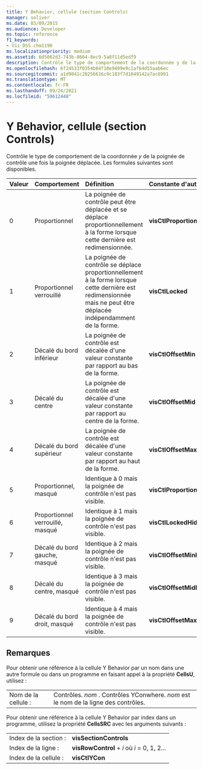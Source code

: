 ```yaml
---
title: Y Behavior, cellule (section Controls)
manager: soliver
ms.date: 03/09/2015
ms.audience: Developer
ms.topic: reference
f1_keywords:
- Vis_DSS.chm1190
ms.localizationpriority: medium
ms.assetid: 6d5062d3-743b-8664-8ec9-5a8f11d5edf9
description: Contrôle le type de comportement de la coordonnée y de la poignée de contrôle une fois la poignée déplacée. Les formules suivantes sont disponibles.
ms.openlocfilehash: 6f24533f0354b84f10e9409e9c1af64d55aab6ec
ms.sourcegitcommit: a1d9041c20256616c9c183f7d1049142a7ac6991
ms.translationtype: MT
ms.contentlocale: fr-FR
ms.lasthandoff: 09/24/2021
ms.locfileid: "59612448"
---
```

# <a name="y-behavior-cell-controls-section"></a>Y Behavior, cellule (section Controls)

Contrôle le type de comportement de la coordonnée  *y*  de la poignée de contrôle une fois la poignée déplacée. Les formules suivantes sont disponibles. 
  
|**Valeur**|**Comportement**|**Définition**|**Constante d'automation**|
|:-----|:-----|:-----|:-----|
| 0  <br/> | Proportionnel  <br/> | La poignée de contrôle peut être déplacée et se déplace proportionnellement à la forme lorsque cette dernière est redimensionnée.  <br/> |**visCtlProportional** <br/> |
| 1  <br/> | Proportionnel verrouillé  <br/> | La poignée de contrôle se déplace proportionnellement à la forme lorsque cette dernière est redimensionnée mais ne peut être déplacée indépendamment de la forme.  <br/> |**visCtlLocked** <br/> |
| 2  <br/> | Décalé du bord inférieur  <br/> | La poignée de contrôle est décalée d'une valeur constante par rapport au bas de la forme.  <br/> |**visCtlOffsetMin** <br/> |
| 3  <br/> | Décalé du centre  <br/> | La poignée de contrôle est décalée d'une valeur constante par rapport au centre de la forme.  <br/> |**visCtlOffsetMid** <br/> |
| 4   <br/> | Décalé du bord supérieur  <br/> | La poignée de contrôle est décalée d'une valeur constante par rapport au haut de la forme.  <br/> |**visCtlOffsetMax** <br/> |
| 5  <br/> | Proportionnel, masqué  <br/> | Identique à 0 mais la poignée de contrôle n'est pas visible.  <br/> |**visCtlProportionalHidden** <br/> |
| 6   <br/> | Proportionnel verrouillé, masqué  <br/> | Identique à 1 mais la poignée de contrôle n'est pas visible.  <br/> |**visCtlLockedHiddenv** <br/> |
| 7   <br/> | Décalé du bord gauche, masqué  <br/> | Identique à 2 mais la poignée de contrôle n'est pas visible.  <br/> |**visCtlOffsetMinHidden** <br/> |
| 8   <br/> | Décalé du centre, masqué  <br/> | Identique à 3 mais la poignée de contrôle n'est pas visible.  <br/> |**visCtlOffsetMidHidden** <br/> |
| 9   <br/> | Décalé du bord droit, masqué  <br/> | Identique à 4 mais la poignée de contrôle n'est pas visible.  <br/> |**visCtlOffsetMaxHidden** <br/> |
   
## <a name="remarks"></a>Remarques

Pour obtenir une référence à la cellule Y Behavior par un nom dans une autre formule ou dans un programme en faisant appel à la propriété **CellsU**, utilisez : 
  
|||
|:-----|:-----|
| Nom de la cellule :  <br/> | Contrôles.  *nom*  . Contrôles YConwhere.  *nom*  est le nom de la ligne des contrôles.  <br/> |
   
Pour obtenir une référence à la cellule Y Behavior par index dans un programme, utilisez la propriété **CellsSRC** avec les arguments suivants : 
  
|||
|:-----|:-----|
| Index de la section :  <br/> |**visSectionControls** <br/> |
| Index de la ligne :  <br/> |**visRowControl**  +   *i* où *i* = 0, 1, 2...  <br/> |
| Index de la cellule :  <br/> |**visCtlYCon** <br/> |
   

